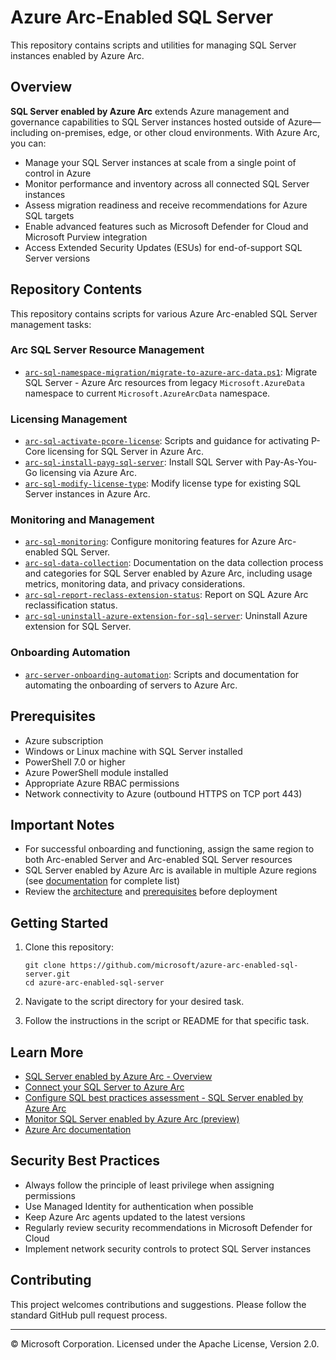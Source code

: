 # Azure Arc-Enabled SQL Server

This repository contains scripts and utilities for managing SQL Server instances enabled by Azure Arc.

## Overview

**SQL Server enabled by Azure Arc** extends Azure management and governance capabilities to SQL Server instances hosted outside of Azure—including on-premises, edge, or other cloud environments. With Azure Arc, you can:

- Manage your SQL Server instances at scale from a single point of control in Azure
- Monitor performance and inventory across all connected SQL Server instances
- Assess migration readiness and receive recommendations for Azure SQL targets
- Enable advanced features such as Microsoft Defender for Cloud and Microsoft Purview integration
- Access Extended Security Updates (ESUs) for end-of-support SQL Server versions

## Repository Contents

This repository contains scripts for various Azure Arc-enabled SQL Server management tasks:

### Arc SQL Server Resource Management
- [`arc-sql-namespace-migration/migrate-to-azure-arc-data.ps1`](arc-sql-namespace-migration/migrate-to-azure-arc-data.ps1): Migrate SQL Server - Azure Arc resources from legacy `Microsoft.AzureData` namespace to current `Microsoft.AzureArcData` namespace.

### Licensing Management
- [`arc-sql-activate-pcore-license`](arc-sql-activate-pcore-license): Scripts and guidance for activating P-Core licensing for SQL Server in Azure Arc.
- [`arc-sql-install-payg-sql-server`](arc-sql-install-payg-sql-server): Install SQL Server with Pay-As-You-Go licensing via Azure Arc.
- [`arc-sql-modify-license-type`](arc-sql-modify-license-type): Modify license type for existing SQL Server instances in Azure Arc.

### Monitoring and Management
- [`arc-sql-monitoring`](arc-sql-monitoring): Configure monitoring features for Azure Arc-enabled SQL Server.
- [`arc-sql-data-collection`](arc-sql-data-collection): Documentation on the data collection process and categories for SQL Server enabled by Azure Arc, including usage metrics, monitoring data, and privacy considerations.
- [`arc-sql-report-reclass-extension-status`](arc-sql-report-reclass-extension-status): Report on SQL Azure Arc reclassification status.
- [`arc-sql-uninstall-azure-extension-for-sql-server`](arc-sql-uninstall-azure-extension-for-sql-server): Uninstall Azure extension for SQL Server.

### Onboarding Automation
- [`arc-server-onboarding-automation`](arc-server-onboarding-automation): Scripts and documentation for automating the onboarding of servers to Azure Arc.

## Prerequisites

- Azure subscription
- Windows or Linux machine with SQL Server installed
- PowerShell 7.0 or higher
- Azure PowerShell module installed
- Appropriate Azure RBAC permissions
- Network connectivity to Azure (outbound HTTPS on TCP port 443)

## Important Notes

- For successful onboarding and functioning, assign the same region to both Arc-enabled Server and Arc-enabled SQL Server resources
- SQL Server enabled by Azure Arc is available in multiple Azure regions (see [documentation](https://learn.microsoft.com/en-us/sql/sql-server/azure-arc/overview?view=sql-server-ver16) for complete list)
- Review the [architecture](https://learn.microsoft.com/en-us/sql/sql-server/azure-arc/overview?view=sql-server-ver16#architecture) and [prerequisites](https://learn.microsoft.com/en-us/sql/sql-server/azure-arc/connect-sql-server-azure-arc?view=sql-server-ver16) before deployment

## Getting Started

1. Clone this repository:
   ```
   git clone https://github.com/microsoft/azure-arc-enabled-sql-server.git
   cd azure-arc-enabled-sql-server
   ```

2. Navigate to the script directory for your desired task.
3. Follow the instructions in the script or README for that specific task.

## Learn More

- [SQL Server enabled by Azure Arc - Overview](https://learn.microsoft.com/en-us/sql/sql-server/azure-arc/overview?view=sql-server-ver16)
- [Connect your SQL Server to Azure Arc](https://learn.microsoft.com/en-us/sql/sql-server/azure-arc/connect-sql-server-azure-arc?view=sql-server-ver16)
- [Configure SQL best practices assessment - SQL Server enabled by Azure Arc](https://learn.microsoft.com/en-us/sql/sql-server/azure-arc/sql-best-practices-assessment-azure-arc?view=sql-server-ver16)
- [Monitor SQL Server enabled by Azure Arc (preview)](https://learn.microsoft.com/en-us/sql/sql-server/azure-arc/monitor-sql-server-azure-arc?view=sql-server-ver16)
- [Azure Arc documentation](https://learn.microsoft.com/en-us/azure/azure-arc/)

## Security Best Practices

- Always follow the principle of least privilege when assigning permissions
- Use Managed Identity for authentication when possible
- Keep Azure Arc agents updated to the latest versions 
- Regularly review security recommendations in Microsoft Defender for Cloud
- Implement network security controls to protect SQL Server instances

## Contributing

This project welcomes contributions and suggestions. Please follow the standard GitHub pull request process.

---

© Microsoft Corporation. Licensed under the Apache License, Version 2.0.